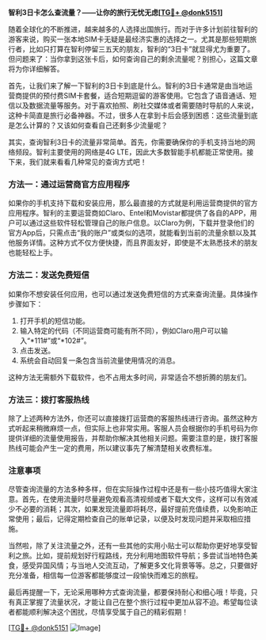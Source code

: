 **智利3日卡怎么查流量？——让你的旅行无忧无虑[[TG💪+ @donk5151](https://t.me/s/donk5151)]**

随着全球化的不断推进，越来越多的人选择出国旅行。而对于许多计划前往智利的游客来说，购买一张本地SIM卡无疑是最经济实惠的选择之一。尤其是那些短期旅行者，比如只打算在智利停留三五天的朋友，智利的“3日卡”就显得尤为重要了。但问题来了：当你拿到这张卡后，如何查询自己的剩余流量呢？别担心，这篇文章将为你详细解答。

首先，让我们来了解一下智利的3日卡到底是什么。智利的3日卡通常是由当地运营商提供的预付费SIM卡套餐，适合短期逗留的游客使用。它包含了语音通话、短信以及数据流量等服务。对于喜欢拍照、刷社交媒体或者需要随时导航的人来说，这种卡简直是旅行必备神器。不过，很多人在拿到卡后会感到困惑：这些流量到底是怎么计算的？又该如何查看自己还剩多少流量呢？

其实，查询智利3日卡的流量非常简单。首先，你需要确保你的手机支持当地的网络频段。智利主要使用的网络是4G LTE，因此大多数智能手机都能正常使用。接下来，我们就来看看几种常见的查询方式吧！

### 方法一：通过运营商官方应用程序

如果你的手机支持下载和安装应用，那么最直接的方式就是利用运营商提供的官方应用程序。智利的主要运营商如Claro、Entel和Movistar都提供了各自的APP，用户可以通过这些软件轻松管理自己的账户信息。以Claro为例，下载并登录他们的官方App后，只需点击“我的账户”或类似的选项，就能看到当前的流量余额以及其他服务详情。这种方式不仅方便快捷，而且界面友好，即使是不太熟悉技术的朋友也能轻松上手。

### 方法二：发送免费短信

如果你不想安装任何应用，也可以通过发送免费短信的方式来查询流量。具体操作步骤如下：

1. 打开手机的短信功能。
2. 输入特定的代码（不同运营商可能有所不同），例如Claro用户可以输入“*111#”或“*102#”。
3. 点击发送。
4. 系统会自动回复一条包含当前流量使用情况的消息。

这种方法无需额外下载软件，也不占用太多时间，非常适合不想折腾的朋友们。

### 方法三：拨打客服热线

除了上述两种方法外，你还可以直接拨打运营商的客服热线进行咨询。虽然这种方式听起来稍微麻烦一点，但实际上也非常实用。客服人员会根据你的手机号码为你提供详细的流量使用报告，并帮助你解决其他相关问题。需要注意的是，拨打客服热线可能会产生一定的费用，所以建议事先了解清楚相关收费标准。

### 注意事项

尽管查询流量的方法多种多样，但在实际操作过程中还是有一些小技巧值得大家注意。首先，在使用流量时尽量避免观看高清视频或者下载大文件，这样可以有效减少不必要的消耗；其次，如果发现流量即将耗尽，最好提前充值续费，以免影响正常使用；最后，记得定期检查自己的账单记录，以便及时发现问题并采取相应措施。

当然啦，除了关注流量之外，还有一些其他的实用小贴士可以帮助你更好地享受智利之旅。比如，提前规划好行程路线，充分利用地图软件导航；多尝试当地特色美食，感受异国风情；与当地人交流互动，了解更多文化背景等等。总之，只要做好充分准备，相信每一位游客都能够度过一段愉快而难忘的旅程。

最后再提醒一下，无论采用哪种方式查询流量，都要保持耐心和细心哦！毕竟，只有真正掌握了流量状况，才能让自己在整个旅行过程中更加从容不迫。希望每位读者都能顺利解决这个困扰，尽情享受属于自己的精彩假期！

[[TG💪+ @donk5151](https://t.me/s/donk5151) ![Image](https://i.postimg.cc/rwNCRYN7/Snipaste-2025-04-30-17-27-05.png)]